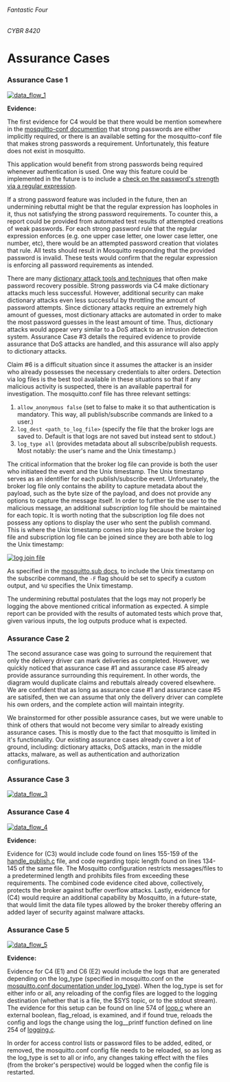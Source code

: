 ###### Fantastic Four
###### CYBR 8420

# Assurance Cases

### Assurance Case 1

[![data_flow_1](https://github.com/sanjar91/Fantastic-Four/blob/master/images/assurance_case1.png)](https://github.com/sanjar91/Fantastic-Four/blob/master/images/assurance_case1.png) 

**Evidence:** 

The first evidence for C4 would be that there would be mention somewhere in the [mosquitto-conf documention](https://mosquitto.org/man/mosquitto-conf-5.html) that strong passwords are either implicitly required, or there is an available setting for the mosquitto-conf file that makes strong passwords a requirement.  Unfortunately, this feature does not exist in mosquitto.  

This application would benefit from strong passwords being required whenever authentication is used.  One way this feature could be implemented in the future is to include a [check on the password's strength via a regular expression](https://stackoverflow.com/questions/42965082/using-regex-in-c-program-to-check-password-strength).  

If a strong password feature was included in the future, then an undermining rebuttal might be that the regular expression has loopholes in it, thus not satisfying the strong password requirements.  To counter this, a report could be provided from automated test results of attempted creations of weak passwords.  For each strong password rule that the regular expression enforces (e.g. one upper case letter, one lower case letter, one number, etc), there would be an attempted password creation that violates that rule.   All tests should result in Mosquitto responding that the provided password is invalid.  These tests would confirm that the regular expression is enforcing all password requirements as intended.

There are many [dictionary attack tools and techniques](https://wiki.skullsecurity.org/Passwords) that often make password recovery possible.  Strong passwords via C4 make dictionary attacks much less successful.  However, additional security can make dictionary attacks even less successful by throttling the amount of password attempts.  Since dictionary attacks require an extremely high amount of guesses, most dictionary attacks are automated in order to make the most password guesses in the least amount of time.  Thus, dictionary attacks would appear very similar to a DoS attack to an intrusion detection system.  Assurance Case #3 details the required evidence to provide assurance that DoS attacks are handled, and this assurance will also apply to dictionary attacks.

Claim #6 is a difficult situation since it assumes the attacker is an insider who already possesses the necessary credentials to alter orders.  Detection via log files is the best tool available in these situations so that if any malicious activity is suspected, there is an available papertrail for investigation.  The mosquitto.conf file has three relevant settings: 
1. `allow_anonymous false` (set to false to make it so that authentication is mandatory. This way, all publish/subscribe commands are linked to a user.)
2. `log_dest <path_to_log_file>` (specify the file that the broker logs are saved to.  Default is that logs are not saved but instead sent to stdout.)
3. `log_type all` (provides metadata about all subscribe/publish requests.  Most notably: the user's name and the Unix timestamp.)

The critical information that the broker log file can provide is both the user who initiateed the event and the Unix timestamp.  The Unix timestamp serves as an identifier for each publish/subscribe event.  Unfortunately, the broker log file only contains the ability to capture metadata about the payload, such as the byte size of the payload, and does not provide any options to capture the message itself.  In order to further tie the user to the malicious message, an additional *subscription* log file should be maintained for each topic. It is worth noting that the subscription log file does not possess any options to display the user who sent the publish command.  This is where the Unix timestamp comes into play because the broker log file and subscription log file can be joined since they are both able to log the Unix timestamp:

[![log join file](https://github.com/sanjar91/Fantastic-Four/blob/master/images/logfile_join.png)](https://github.com/sanjar91/Fantastic-Four/blob/master/images/logfile_join.png)

As specified in the [mosquitto.sub docs](https://mosquitto.org/man/mosquitto_sub-1.html), to include the Unix timestamp on the subscribe command, the `-F` flag should be set to specify a custom output, and `%U` specifies the Unix timestamp. 

The undermining rebuttal postulates that the logs may not properly be logging the above mentioned critical information as expected.  A simple report can be provided with the results of automated tests which prove that, given various inputs, the log outputs produce what is expected.   

### Assurance Case 2

The second assurance case was going to surround the requirement that only the delivery driver can mark deliveries as completed.  However, we quickly noticed that assurance case #1 and assurance case #5 already provide assurance surrounding this requirement.  In other words, the diagram would duplicate claims and rebuttals already covered elsewhere.  We are confident that as long as assurance case #1 and assurance case #5 are satisifed, then we can assume that only the delivery driver can complete his own orders, and the complete action will maintain integrity. 

We brainstormed for other possible assurance cases, but we were unable to think of others that would not become very similar to already existing assurance cases.  This is mostly due to the fact that mosquitto is limited in it's functionality.  Our existing assurance cases already cover a lot of ground, including: dictionary attacks, DoS attacks, man in the middle attacks, malware, as well as authentication and authorization configurations.

### Assurance Case 3
[![data_flow_3](https://github.com/sanjar91/Fantastic-Four/blob/master/images/Assurance%20Case3%20final%20final%20update.png)](https://github.com/sanjar91/Fantastic-Four/blob/master/images/Assurance%20Case3%20final%20final%20update.png)
### Assurance Case 4

[![data_flow_4](https://github.com/sanjar91/Fantastic-Four/blob/master/images/Assurance_Case_4_new2.png)](https://github.com/sanjar91/Fantastic-Four/blob/master/images/Assurance_Case_4_new2.png)

**Evidence:** 

Evidence for (C3) would include code found on lines 155-159 of the [handle_publish.c](https://github.com/eclipse/mosquitto/blob/master/src/handle_publish.c) file, and code regarding topic length found on lines 134-145 of the same file. The Mosquitto configuration restricts messages/files to a predetermined length and prohibits files from exceeding these requirements. The combined code evidence cited above, collectively, protects the broker against buffer overflow attacks. Lastly, evidence for (C4) would require an additional capability by Mosquitto, in a future-state, that would limit the data file types allowed by the broker thereby offering an added layer of security against malware attacks. 

### Assurance Case 5

[![data_flow_5](https://github.com/sanjar91/Fantastic-Four/blob/master/images/Assurance_Case_5_update-20181012.png)](https://github.com/sanjar91/Fantastic-Four/blob/master/images/Assurance_Case_5_update-20181012.png)

**Evidence:**

Evidence for C4 (E1) and C6 (E2) would include the logs that are generated depending on the log\_type (specified in mosquitto.conf on the [mosquitto.conf documentation under log_type](https://mosquitto.org/man/mosquitto-conf-5.html)). When the log\_type is set for either info or all, any reloading of the config files are logged to the logging destination (whether that is a file, the $SYS topic, or to the stdout stream). The evidence for this setup can be found on line 574 of [loop.c](https://github.com/eclipse/mosquitto/blob/master/src/loop.c) where an external boolean, flag_reload, is examined, and if found true, reloads the config and logs the change using the log\_\_printf function defined on line 254 of [logging.c](https://github.com/eclipse/mosquitto/blob/master/src/logging.c).

In order for access control lists or password files to be added, edited, or removed, the mosquitto.conf config file needs to be reloaded, so as long as the log\_type is set to all or info, any changes taking effect with the files (from the broker's perspective) would be logged when the config file is restarted.



